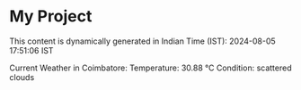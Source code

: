 # My Project

This content is dynamically generated in Indian Time (IST): 2024-08-05 17:51:06 IST


Current Weather in Coimbatore:
Temperature: 30.88 °C
Condition: scattered clouds

